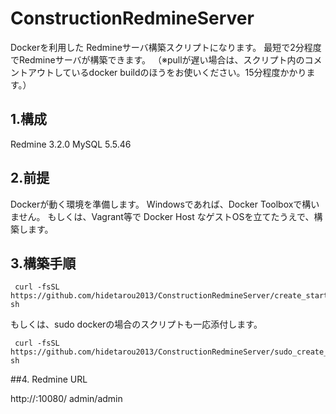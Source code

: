 # ConstructionRedmineServer

Dockerを利用した Redmineサーバ構築スクリプトになります。
最短で2分程度でRedmineサーバが構築できます。
（※pullが遅い場合は、スクリプト内のコメントアウトしているdocker buildのほうをお使いください。15分程度かかります。）

## 1.構成

Redmine 3.2.0
MySQL   5.5.46

## 2.前提

Dockerが動く環境を準備します。
Windowsであれば、Docker Toolboxで構いません。
もしくは、Vagrant等で Docker Host なゲストOSを立てたうえで、構築します。

## 3.構築手順

```
 curl -fsSL https://github.com/hidetarou2013/ConstructionRedmineServer/create_start_redmine.sh| sh
```


もしくは、sudo dockerの場合のスクリプトも一応添付します。

```
 curl -fsSL https://github.com/hidetarou2013/ConstructionRedmineServer/sudo_create_start_redmine.sh| sh
```

##4. Redmine URL

http://<Docker Host IP Address>:10080/
admin/admin



